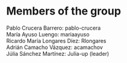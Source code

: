 # Members of the group

Pablo Crucera Barrero: pablo-crucera  
María Ayuso Luengo: mariaayuso  
Ricardo María Longares Díez: Rlongares  
Adrián Camacho Vázquez: acamachov  
Júlia Sánchez Martínez: Julia-up (leader)
